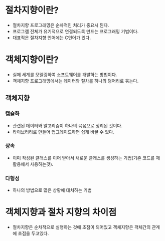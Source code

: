 # 절차지향이란?   
+ 절차지향 프로그래밍은 순차적인 처리가 중요시 된다.   
+ 프로그램 전체가 유기적으로 연결되도록 만드는 프로그래밍 기법이다.   
+ 대표적은 절차지향 언어에는 C언어가 있다.   
   
   
# 객체지향이란?   
+ 실제 세계를 모델링하여 소프트웨어를 개발하는 방법이다.   
+ 객체지향 프로그래밍에서는 데이터와 절차를 하나의 덩어리로 묶는다.   
   
## 객체지향   
### 캡슐화   
+ 관련된 데이터와 알고리즘이 하나의 묶음으로 정리된 것이다.   
+ 라이브러리로 만들어 업그레이드하면 쉽게 바꿀 수 있다.   
### 상속   
+ 이미 작성된 클래스를 이어 받아서 새로운 클래스를 생성하는 기법(기존 코드를 재활용해서 사용하는것).   
### 다형성   
+ 하나의 방법으로 많은 상황에 대처하는 기법   
   
# 객체지향과 절차 지향의 차이점   
+ 절차지향은 순차적으로 실행하는 것에 초점이 되어있고 객체지향은 객체간의 관계에 초점을 두고있다.